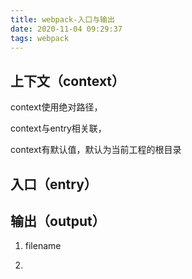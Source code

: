 ```yaml
---
title: webpack-入口与输出
date: 2020-11-04 09:29:37
tags: webpack
---
```


## 上下文（context）

context使用绝对路径，

context与entry相关联，

context有默认值，默认为当前工程的根目录

## 入口（entry）

## 输出（output）

1. filename

2.